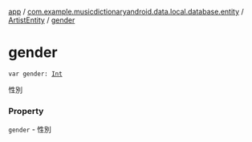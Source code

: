 [app](../../index.md) / [com.example.musicdictionaryandroid.data.local.database.entity](../index.md) / [ArtistEntity](index.md) / [gender](./gender.md)

# gender

`var gender: `[`Int`](https://kotlinlang.org/api/latest/jvm/stdlib/kotlin/-int/index.html)

性別

### Property

`gender` - 性別